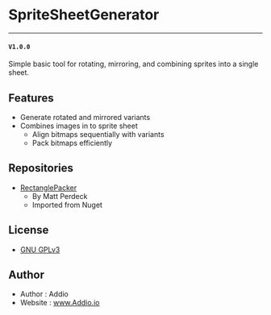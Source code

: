 # SpriteSheetGenerator
---
#### `V1.0.0`

Simple basic tool for rotating, mirroring, and combining sprites into a single sheet.


## Features
- Generate rotated and mirrored variants
- Combines images in to sprite sheet
    - Align bitmaps sequentially with variants
    - Pack bitmaps efficiently

## Repositories

- [RectanglePacker][RectPacker]
    - By Matt Perdeck
    - Imported from Nuget

## License

- [GNU GPLv3][License]
## Author

- Author : Addio
- Website : www.Addio.io

[License]:https://github.com/AddioElectronics/SpriteSheetGenerator-and-Hex2Colour/blob/main/LICENSE
[RectPacker]:https://github.com/am11/RectanglePacker

